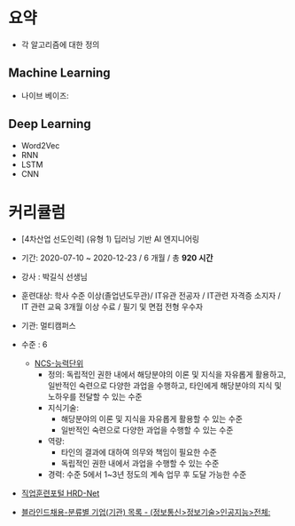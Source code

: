 # 요약

- 각 알고리즘에 대한 정의

## Machine Learning

- 나이브 베이즈:


## Deep Learning

- Word2Vec
- RNN
- LSTM
- CNN







# 커리큘럼

- [4차산업 선도인력] (유형 1) 딥러닝 기반 AI 엔지니어링

- 기간: 2020-07-10 ~ 2020-12-23 / 6 개월 / 총 **920 시간**
- 강사 : 박길식 선생님
- 훈련대상: 학사 수준 이상(졸업년도무관)/ IT유관 전공자 / IT관련 자격증 소지자 / IT 관련 교육 3개월 이상 수료 / 필기 및 면접 전형 우수자

- 기관: 멀티캠퍼스
- 수준 : 6
  - [NCS-능력단위](https://www.ncs.go.kr/th01/TH-102-001-03.scdo)
    - 정의: 독립적인 권한 내에서 해당분야의 이론 및 지식을 자유롭게 활용하고, 일반적인 숙련으로 다양한 과업을 수행하고, 타인에게 해당분야의 지식 및 노하우를 전달할 수 있는 수준
    - 지식기술:
      - 해당분야의 이론 및 지식을 자유롭게 활용할 수 있는 수준
      - 일반적인 숙련으로 다양한 과업을 수행할 수 있는 수준
    - 역량:
      - 타인의 결과에 대하여 의무와 책임이 필요한 수준
      - 독립적인 권한 내에서 과업을 수행할 수 있는 수준
    - 경력: 수준 5에서 1~3년 정도의 계속 업무 후 도달 가능한 수준

- [직업훈련포털 HRD-Net](http://www.hrd.go.kr/)

- [블라인드채용-분류별 기업(기관) 목록 - (정보통신>정보기술>인공지능>전체:](https://www.ncs.go.kr/blind/bl04/ClasCoRgList.do?pageIndex=0&searchNcsLclasCd=20&searchNcsMclasCd=01&searchNcsSclasCd=07)

